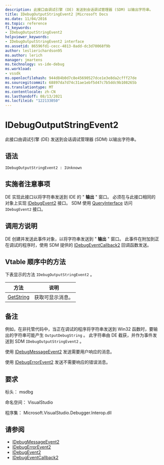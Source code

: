 ```yaml
---
description: 此接口由调试引擎 (DE) 发送到会话调试管理器 (SDM) 以输出字符串。
title: IDebugOutputStringEvent2 |Microsoft Docs
ms.date: 11/04/2016
ms.topic: reference
f1_keywords:
- IDebugOutputStringEvent2
helpviewer_keywords:
- IDebugOutputStringEvent2 interface
ms.assetid: 86596fd1-cecc-4813-8add-dc3d70068f9b
author: leslierichardson95
ms.author: lerich
manager: jmartens
ms.technology: vs-ide-debug
ms.workload:
- vssdk
ms.openlocfilehash: 944d84b0d7c8e45690527dce1e3e8da2cfff27de
ms.sourcegitcommit: 68897da7d74c31ae1ebf5d47c7b5ddc9b108265b
ms.translationtype: MT
ms.contentlocale: zh-CN
ms.lasthandoff: 08/13/2021
ms.locfileid: "122133050"
---
```

# <a name="idebugoutputstringevent2"></a>IDebugOutputStringEvent2
此接口由调试引擎 (DE) 发送到会话调试管理器 (SDM) 以输出字符串。

## <a name="syntax"></a>语法

```
IDebugOutputStringEvent2 : IUnknown
```

## <a name="notes-for-implementers"></a>实施者注意事项
 DE 实现此接口以将字符串发送到 IDE 的 " **输出** " 窗口。 必须在与此接口相同的对象上实现 [IDebugEvent2](../../../extensibility/debugger/reference/idebugevent2.md) 接口。 SDM 使用 [QueryInterface](/cpp/atl/queryinterface) 访问 `IDebugEvent2` 接口。

## <a name="notes-for-callers"></a>调用方说明
 DE 创建并发送此事件对象，以将字符串发送到 " **输出** " 窗口。 此事件在附加到正在调试的程序时，使用 SDM 提供的 [IDebugEventCallback2](../../../extensibility/debugger/reference/idebugeventcallback2.md) 回调函数发送。

## <a name="methods-in-vtable-order"></a>Vtable 顺序中的方法
 下表显示的方法 `IDebugOutputStringEvent2` 。

|方法|说明|
|------------|-----------------|
|[GetString](../../../extensibility/debugger/reference/idebugoutputstringevent2-getstring.md)|获取可显示消息。|

## <a name="remarks"></a>备注
 例如，在非托管代码中，当正在调试的程序将字符串发送到 Win32 函数时，要输出的字符串可能产生 `OutputDebugString` 。 此字符串由 DE 截获，并作为事件发送到 SDM `IDebugOutputStringEvent2` 。

 使用 [IDebugMessageEvent2](../../../extensibility/debugger/reference/idebugmessageevent2.md) 发送需要用户响应的消息。

 使用 [IDebugErrorEvent2](../../../extensibility/debugger/reference/idebugerrorevent2.md) 发送不需要响应的错误消息。

## <a name="requirements"></a>要求
 标头： msdbg

 命名空间： VisualStudio

 程序集： Microsoft.VisualStudio.Debugger.Interop.dll

## <a name="see-also"></a>请参阅
- [IDebugMessageEvent2](../../../extensibility/debugger/reference/idebugmessageevent2.md)
- [IDebugErrorEvent2](../../../extensibility/debugger/reference/idebugerrorevent2.md)
- [IDebugEvent2](../../../extensibility/debugger/reference/idebugevent2.md)
- [IDebugEventCallback2](../../../extensibility/debugger/reference/idebugeventcallback2.md)
